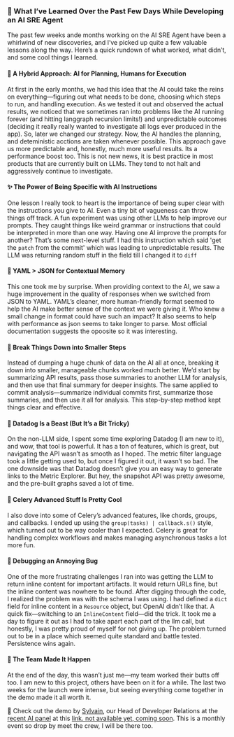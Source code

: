 ### 🚀 What I’ve Learned Over the Past Few Days While Developing an AI SRE Agent

The past few weeks ande months working on the AI SRE Agent have been a whirlwind of new discoveries, and I’ve picked up quite a few valuable lessons along the way. Here’s a quick rundown of what worked, what didn’t, and some cool things I learned.

#### 🤖 A Hybrid Approach: AI for Planning, Humans for Execution
At first in the early months, we had this idea that the AI could take the reins on everything—figuring out what needs to be done, choosing which steps to run, and handling execution. As we tested it out and observed the actual results, we noticed that we sometimes ran into problems like the AI running forever (and hitting langgraph recursion limits!) and unpredictable outcomes (deciding it really really wanted to investigate all logs ever produced in the app). So, later we changed our strategy. Now, the AI handles the planning, and deteministic acctions are taken whenever possible. This approach gave us more predictable and, honestly, much more useful results. Its a performance boost too. This is not new news, it is best practice in most products that are currently built on LLMs. They tend to not halt and aggressively continue to investigate.

#### ✨ The Power of Being Specific with AI Instructions
One lesson I really took to heart is the importance of being super clear with the instructions you give to AI. Even a tiny bit of vagueness can throw things off track. A fun experiment was using other LLMs to help improve our prompts. They caught things like weird grammar or instructions that could be interpreted in more than one way. Having one AI improve the prompts for another? That’s some next-level stuff. I had this instruction which said 'get the `patch` from the commit' which was leading to unpredictable results. The LLM was returning random stuff in the field till I changed it to `diff`

#### 📑 YAML > JSON for Contextual Memory
This one took me by surprise. When providing context to the AI, we saw a huge improvement in the quality of responses when we switched from JSON to YAML. YAML’s cleaner, more human-friendly format seemed to help the AI make better sense of the context we were giving it. Who knew a small change in format could have such an impact? It also seems to help with performance as json seems to take longer to parse. Most official documentation suggests the opoosite so it was interesting. 

#### 🧩 Break Things Down into Smaller Steps
Instead of dumping a huge chunk of data on the AI all at once, breaking it down into smaller, manageable chunks worked much better. We’d start by summarizing API results, pass those summaries to another LLM for analysis, and then use that final summary for deeper insights. The same applied to commit analysis—summarize individual commits first, summarize those summaries, and then use it all for analysis. This step-by-step method kept things clear and effective.

#### 🐶 Datadog Is a Beast (But It’s a Bit Tricky)
On the non-LLM side, I spent some time exploring Datadog (I am new to it), and wow, that tool is powerful. It has a ton of features, which is great, but navigating the API wasn’t as smooth as I hoped. The metric filter language took a little getting used to, but once I figured it out, it wasn’t so bad. The one downside was that Datadog doesn’t give you an easy way to generate links to the Metric Explorer. But hey, the snapshot API was pretty awesome, and the pre-built graphs saved a lot of time.

#### 🌿 Celery Advanced Stuff Is Pretty Cool
I also dove into some of Celery’s advanced features, like chords, groups, and callbacks. I ended up using the `group(tasks) | callback.s()` style, which turned out to be way cooler than I expected. Celery is great for handling complex workflows and makes managing asynchronous tasks a lot more fun.

#### 🐞 Debugging an Annoying Bug
One of the more frustrating challenges I ran into was getting the LLM to return inline content for important artifacts. It would return URLs fine, but the inline content was nowhere to be found. After digging through the code, I realized the problem was with the schema I was using. I had defined a `dict` field for inline content in a `Resource` object, but OpenAI didn’t like that. A quick fix—switching to an `InlineContent` field—did the trick. It took me a day to figure it out as I had to take apart each part of the llm call, but honestly, I was pretty proud of myself for not giving up. The problem turned out to be in a place which seemed quite standard and battle tested. Persistence wins again.

#### 👏 The Team Made It Happen
At the end of the day, this wasn’t just me—my team worked their butts off too. I am new to this project, others have been on it for a while. The last two weeks for the launch were intense, but seeing everything come together in the demo made it all worth it.

🎥 Check out the demo by [Sylvain](https://www.linkedin.com/in/sylvainkalache/), our Head of Developer Relations at the [recent AI panel](https://lu.ma/9wi116nk) at this [link. not available yet, coming soon](insert-url-here). This is a monthly event so drop by meet the crew, I will be there too. 
